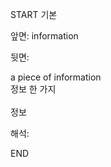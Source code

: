 START
기본

앞면:
information


뒷면:
<div>a piece of information </div><div>정보 한 가지</div><div><br></div><div>정보</div>


해석:
<!--ID: 1746614454113-->
END